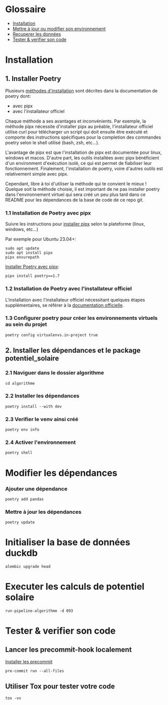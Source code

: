 # Glossaire
- [Installation](#installation)
- [Mettre à jour ou modifier son environnement](#mettre-à-jour-ou-modifier-son-environnement)
- [Recuperer les données](data/README.md)
- [Tester & verifier son code](#tester--verifier-son-code)


# Installation

## 1. Installer Poetry

Plusieurs [méthodes d'installation](https://python-poetry.org/docs/#installation) sont décrites dans la documentation de poetry dont:

- avec pipx
- avec l'installateur officiel

Chaque méthode a ses avantages et inconvénients. Par exemple, la méthode pipx nécessite d'installer pipx au préable, l'installateur officiel utilise curl pour télécharger un script qui doit ensuite être exécuté et comporte des instructions spécifiques pour la completion des commandes poetry selon le shell utilisé (bash, zsh, etc...).

L'avantage de pipx est que l'installation de pipx est documentée pour linux, windows et macos. D'autre part, les outils installées avec pipx bénéficient d'un environment d'exécution isolé, ce qui est permet de fiabiliser leur fonctionnement. Finalement, l'installation de poetry, voire d'autres outils est relativement simple avec pipx.

Cependant, libre à toi d'utiliser la méthode qui te convient le mieux ! Quelque soit la méthode choisie, il est important de ne pas installer poetry dans l'environnement virtuel qui sera créé un peu plus tard dans ce README pour les dépendances de la base de code de ce repo git.

### 1.1 Installation de Poetry avec pipx

Suivre les instructions pour [installer pipx](https://pipx.pypa.io/stable/#install-pipx) selon ta plateforme (linux, windows, etc...)

Par exemple pour Ubuntu 23.04+:

    sudo apt update
    sudo apt install pipx
    pipx ensurepath

[Installer Poetry avec pipx](https://python-poetry.org/docs/#installing-with-pipx):

    pipx install poetry==1.7

### 1.2 Installation de Poetry avec l'installateur officiel

L'installation avec l'installateur officiel nécessitant quelques étapes supplémentaires,
se référer à la [documentation officielle](https://python-poetry.org/docs/#installing-with-the-official-installer).

### 1.3 Configurer poetry pour créer les environnements virtuels au sein du projet

    poetry config virtualenvs.in-project true

## 2. Installer les dépendances et le package potentiel_solaire

### 2.1 Naviguer dans le dossier algorithme

    cd algorithme

### 2.2 Installer les dépendances

    poetry install --with dev

### 2.3 Verifier le venv ainsi créé

    poetry env info

### 2.4 Activer l'environnement

    poetry shell


# Modifier les dépendances

### Ajouter une dépendance

    poetry add pandas

### Mettre à jour les dépendances

    poetry update

# Initialiser la base de données duckdb

    alembic upgrade head

# Executer les calculs de potentiel solaire

    run-pipeline-algorithme -d 093

# Tester & verifier son code

## Lancer les precommit-hook localement

[Installer les precommit](https://pre-commit.com/)
    
    pre-commit run --all-files

## Utiliser Tox pour tester votre code

    tox -vv
